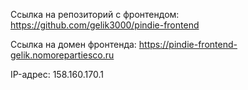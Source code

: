 Ссылка на репозиторий с фронтендом: https://github.com/gelik3000/pindie-frontend

Ссылка на домен фронтенда: https://pindie-frontend-gelik.nomorepartiesco.ru

IP-адрес: 158.160.170.1
